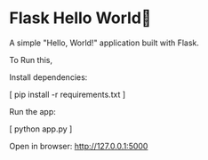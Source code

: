 # Flask Hello World🚀

A simple "Hello, World!" application built with Flask.

To Run this,

Install dependencies:

[  pip install -r requirements.txt  ]

Run the app:

[  python app.py  ]

Open in browser:
http://127.0.0.1:5000